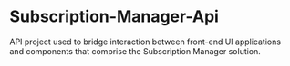 # Subscription-Manager-Api
API project used to bridge interaction between front-end UI applications and components that comprise the Subscription Manager solution.
